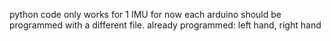 python code only works for 1 IMU for now
each arduino should be programmed with a different file. already programmed: left hand, right hand

